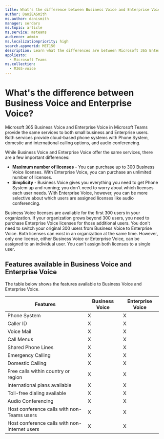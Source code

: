 ```yaml
---
title: What's the difference between Business Voice and Enterprise Voice?
author: DaniEASmith
ms.author: danismith
manager: serdars
ms.topic: article
ms.service: msteams
audience: admin
ms.localizationpriority: high
search.appverid: MET150
description: Learn what the differences are between Microsoft 365 Enterprise Voice and Business Voice.
appliesto: 
  - Microsoft Teams
ms.collection: 
  - M365-voice
---
```


# What's the difference between Business Voice and Enterprise Voice?

Microsoft 365 Business Voice and Enterprise Voice in Microsoft Teams provide the same services to both small business and Enterprise users. Both services provide cloud-based phone systems with Phone System, domestic and international calling options, and audio conferencing.

While Business Voice and Enterprise Voice offer the same services, there are a few important differences:

- **Maximum number of licenses** - You can purchase up to 300 Business Voice licenses. With Enterprise Voice, you can purchase an unlimited number of licenses.
- **Simplicity** - Business Voice gives you everything you need to get Phone System up and running; you don't need to worry about which licenses each user needs. With Enterprise Voice, however, you can be more selective about which users are assigned licenses like audio conferencing.

Business Voice licenses are available for the first 300 users in your organization. If your organization grows beyond 300 users, you need to purchase Enterprise Voice licenses for those additional users. You don't need to switch your original 300 users from Business Voice to Enterprise Voice. Both licenses can exist in an organization at the same time. However, only one license, either Business Voice or Enterprise Voice, can be assigned to an individual user. You can't assign both licenses to a single user.

## Features available in Business Voice and Enterprise Voice

The table below shows the features available to Business Voice and Enterprise Voice.

| Features                                      | Business Voice | Enterprise Voice |
|-----------------------------------------------|----------------|------------------|
| Phone System                                  | X              | X                |
| Caller ID                                     | X              | X                |
| Voice Mail                                    | X              | X                |
| Call Menus                                    | X              | X                |
| Shared Phone Lines                            | X              | X                |
| Emergency Calling                             | X              | X                |
| Domestic Calling                              | X              | X                |
| Free calls within country or region           | X              | X                |
| International plans available                 | X              | X                |
| Toll-free dialing available                   | X              | X                |
| Audio Conferencing                            | X              | X                |
| Host conference calls with non-Teams users    | X              | X                |
| Host conference calls with non-internet users | X              | X                |
